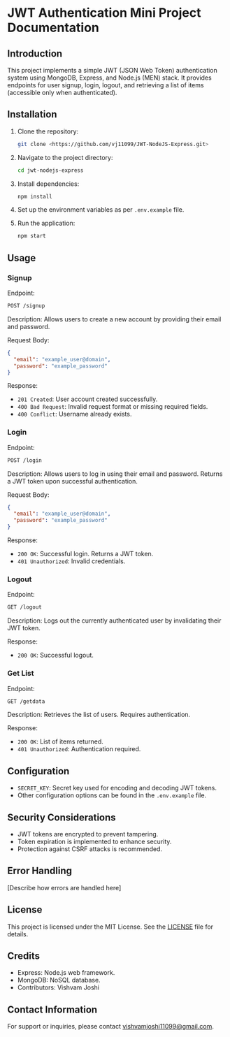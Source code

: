 # JWT Authentication Mini Project Documentation

## Introduction

This project implements a simple JWT (JSON Web Token) authentication system using MongoDB, Express, and Node.js (MEN) stack. It provides endpoints for user signup, login, logout, and retrieving a list of items (accessible only when authenticated).

## Installation

1. Clone the repository:

   ```bash
   git clone <https://github.com/vj11099/JWT-NodeJS-Express.git>
   ```

2. Navigate to the project directory:

   ```bash
   cd jwt-nodejs-express
   ```

3. Install dependencies:

   ```bash
   npm install
   ```

4. Set up the environment variables as per `.env.example` file.

5. Run the application:

   ```bash
   npm start
   ```

## Usage

### Signup

Endpoint:

```bash
POST /signup
```

Description:
Allows users to create a new account by providing their email and password.

Request Body:

```json
{
  "email": "example_user@domain",
  "password": "example_password"
}
```

Response:
- `201 Created`: User account created successfully.
- `400 Bad Request`: Invalid request format or missing required fields.
- `400 Conflict`: Username already exists.

### Login

Endpoint:

```bash
POST /login
```

Description:
Allows users to log in using their email and password. Returns a JWT token upon successful authentication.

Request Body:

```json
{
  "email": "example_user@domain",
  "password": "example_password"
}
```

Response:
- `200 OK`: Successful login. Returns a JWT token.
- `401 Unauthorized`: Invalid credentials.

### Logout

Endpoint:

```bash
GET /logout
```

Description:
Logs out the currently authenticated user by invalidating their JWT token.

Response:
- `200 OK`: Successful logout.

### Get List

Endpoint:

```bash
GET /getdata
```

Description:
Retrieves the list of users. Requires authentication.

Response:
- `200 OK`: List of items returned.
- `401 Unauthorized`: Authentication required.

## Configuration

- `SECRET_KEY`: Secret key used for encoding and decoding JWT tokens.
- Other configuration options can be found in the `.env.example` file.

## Security Considerations

- JWT tokens are encrypted to prevent tampering.
- Token expiration is implemented to enhance security.
- Protection against CSRF attacks is recommended.

## Error Handling

[Describe how errors are handled here]

## License

This project is licensed under the MIT License. See the [LICENSE](LICENSE) file for details.

## Credits

- Express: Node.js web framework.
- MongoDB: NoSQL database.
- Contributors: Vishvam Joshi

## Contact Information

For support or inquiries, please contact vishvamjoshi11099@gmail.com.
